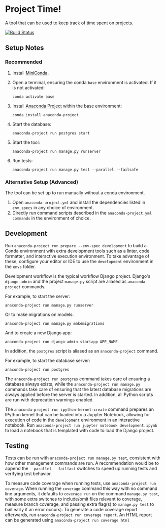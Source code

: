 # Project Time!

A tool that can be used to keep track of time spent on projects.

[![Build Status](https://travis-ci.org/gscoppino/ProjectTime.svg?branch=master)](https://travis-ci.org/gscoppino/ProjectTime)

## Setup Notes

### Recommended

1. Install [MiniConda](https://docs.conda.io/en/latest/miniconda.html).
2. Open a terminal, ensuring the conda `base` environment is activated. If it is
   not activated:

   `conda activate base`

3. Install [Anaconda Project](https://anaconda-project.readthedocs.io/en/latest)
   within the base environment:

   `conda install anaconda-project`

4. Start the database:

    `anaconda-project run postgres start`

5. Start the tool:

   `anaconda-project run manage.py runserver`

6. Run tests:

   `anaconda-project run manage.py test --parallel --failsafe`

### Alternative Setup (Advanced)

The tool can be set up to run manually without a conda environment.

1. Open `anaconda-project.yml` and install the dependencies listed in
   `env_specs` in any choice of environment.
2. Directly run command scripts described in the
   `anaconda-project.yml` `commands` in the environment of choice.

## Development

Run `anaconda-project run prepare --env-spec development` to build a Conda environment
with extra development tools such as a linter, code formatter, and interactive
execution environment. To take advantage of these, configure your editor or IDE
to use the `development` environment in the `envs` folder.

Development workflow is the typical workflow Django project.
Django's `django-admin` and the project `manage.py` script are aliased as
`anaconda-project` commands.

For example, to start the server:

`anaconda-project run manage.py runserver`

Or to make migrations on models:

`anaconda-project run manage.py makemigrations`

And to create a new Django app:

`anaconda-project run django-admin startapp APP_NAME`

In addition, the `postgres` script is aliased as an `anaconda-project` command.

For example, to start the database server:

`anaconda-project run postgres`

The `anaconda-project run postgres` command takes care of ensuring a database
always exists, while the `anaconda-project run manage.py` commands take care of
ensuring that the latest database migrations are always applied before the server
is started. In addition, all Python scripts are run with deprecation warnings enabled.

The `anaconda-project run ipython-kernel-create` command prepares an IPython
kernel that can be loaded into a Jupyter Notebook, allowing for execution of
code in the `development` environment in an interactive notebook. Run
`anaconda-project run jupyter notebook development.ipynb` to load a notebook
that is templated with code to load the Django project.

## Testing

Tests can be run with `anaconda-project run manage.py test`, consistent with how
other management commands are run. A recommendation would be to append the
`--parallel --failfast` switches to speed up running tests and verifying test
behavior.

To measure code coverage when running tests, use `anaconda-project run coverage`.
When running the `coverage` command this way with no command line arguments, it
defaults to `coverage run` on the command `manage.py test`, with some extra switches
to include/omit files relevant to coverage, measure branch coverage, and passing
extra flag(s) to `manage.py test` to bail early if an error occurs). To
generate a code coverage report afterwards, run `anaconda-project run coverage report`.
An HTML report can be generated using `anaconda-project run coverage html`
